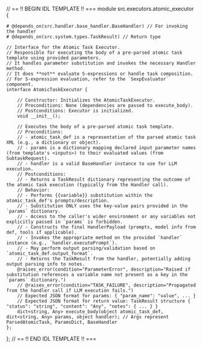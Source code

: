 // == !! BEGIN IDL TEMPLATE !! ===
module src.executors.atomic_executor {

    # @depends_on(src.handler.base_handler.BaseHandler) // For invoking the handler
    # @depends_on(src.system.types.TaskResult) // Return type

    // Interface for the Atomic Task Executor.
    // Responsible for executing the body of a pre-parsed atomic task template using provided parameters.
    // It handles parameter substitution and invokes the necessary Handler method.
    // It does **not** evaluate S-expressions or handle task composition.
    // For S-expression evaluation, refer to the `SexpEvaluator` component.
    interface AtomicTaskExecutor {

        // Constructor: Initializes the AtomicTaskExecutor.
        // Preconditions: None (dependencies are passed to execute_body).
        // Postconditions: Executor is initialized.
        void __init__();

        // Executes the body of a pre-parsed atomic task template.
        // Preconditions:
        // - atomic_task_def is a representation of the parsed atomic task XML (e.g., a dictionary or object).
        // - params is a dictionary mapping declared input parameter names (from template's <inputs>) to their evaluated values (from SubtaskRequest).
        // - handler is a valid BaseHandler instance to use for LLM execution.
        // Postconditions:
        // - Returns a TaskResult dictionary representing the outcome of the atomic task execution (typically from the Handler call).
        // Behavior:
        // - Performs {{variable}} substitution within the atomic_task_def's prompts/description.
        // - Substitution ONLY uses the key-value pairs provided in the `params` dictionary.
        // - Access to the caller's wider environment or any variables not explicitly passed in `params` is forbidden.
        // - Constructs the final HandlerPayload (prompts, model info from def, tools if applicable).
        // - Invokes the appropriate method on the provided `handler` instance (e.g., `handler.executePrompt`).
        // - May perform output parsing/validation based on `atomic_task_def.output_format`.
        // - Returns the TaskResult from the handler, potentially adding output parsing info to notes.
        @raises_error(condition="ParameterError", description="Raised if substitution references a variable name not present as a key in the `params` dictionary.")
        // @raises_error(condition="TASK_FAILURE", description="Propagated from the handler call if LLM execution fails.")
        // Expected JSON format for params: { "param_name": "value", ... }
        // Expected JSON format for return value: TaskResult structure { "status": "string", "content": "Any", "notes": { ... } }
        dict<string, Any> execute_body(object atomic_task_def, dict<string, Any> params, object handler); // Args represent ParsedAtomicTask, ParamsDict, BaseHandler
    };
};
// == !! END IDL TEMPLATE !! ===
